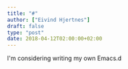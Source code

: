 ```yaml
---
title: "#"
author: ["Eivind Hjertnes"]
draft: false
type: "post"
date: 2018-04-12T02:00:00+02:00
---
```


I'm considering writing my own Emacs.d
